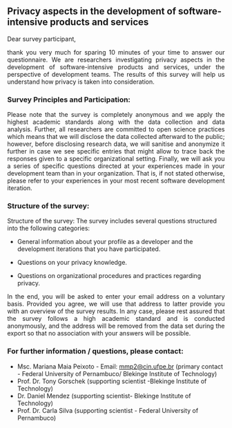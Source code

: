 ## Privacy aspects in the development of software-intensive products and services

Dear survey participant, 
<div style="text-align: justify">
thank you very much for sparing 10 minutes of your time to answer our questionnaire. We are researchers investigating privacy aspects in the development of software-intensive products and services, under the perspective of development teams. The results of this survey will help us understand how privacy is taken into consideration.</div>

### Survey Principles and Participation:
<div style="text-align: justify"> Please note that the survey is completely anonymous and we apply the highest academic standards along with the data collection and data analysis. Further, all researchers are committed to open science practices which means that we will disclose the data collected afterward to the public; however, before disclosing research data, we will sanitise and anonymize it further in case we see specific entries that might allow to trace back the responses given to a specific organizational setting. Finally, we will ask you a series of specific questions directed at your experiences made in your development team than in your organization. That is, if not stated otherwise, please refer to your experiences in your most recent software development iteration.   </div>

### Structure of the survey: 
Structure of the survey: The survey includes several questions structured into the following categories: 

- General information about your profile as a developer and the development iterations that you have participated.

- Questions on your privacy knowledge. 

- Questions on organizational procedures and practices regarding privacy.


 

<div style="text-align: justify">In the end, you will be asked to enter your email address on a voluntary basis. Provided you agree, we will use that address to latter provide you with an overview of the survey results. In any case, please rest assured that the survey follows a high academic standard and is conducted anonymously, and the address will be removed from the data set during the export so that no association with your answers will be possible. </div>
 
### For further information / questions, please contact:
- Msc. Mariana Maia Peixoto - Email: mmp2@cin.ufpe.br (primary contact - Federal University of Pernambuco/ Blekinge Institute of Technology)
- Prof. Dr. Tony Gorschek (supporting scientist -Blekinge Institute of Technology) 
- Dr. Daniel Mendez (supporting scientist- Blekinge Institute of Technology)
- Prof. Dr. Carla Silva (supporting scientist - Federal University of Pernambuco)   
